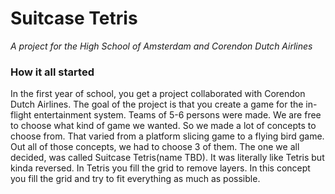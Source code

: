 # Suitcase Tetris
_A project for the High School of Amsterdam and Corendon Dutch Airlines_

### How it all started
In the first year of school, you get a project collaborated with Corendon Dutch Airlines. The goal of the project is that you create a game for the in-flight entertainment system. Teams of 5-6 persons were made. We are free to choose what kind of game we wanted. So we made a lot of concepts to choose from. That varied from a platform slicing game to a flying bird game. Out all of those concepts, we had to choose 3 of them. The one we all decided, was called Suitcase Tetris(name TBD). It was literally like Tetris but kinda reversed. In Tetris you fill the grid to remove layers. In this concept you fill the grid and try to fit everything as much as possible.

